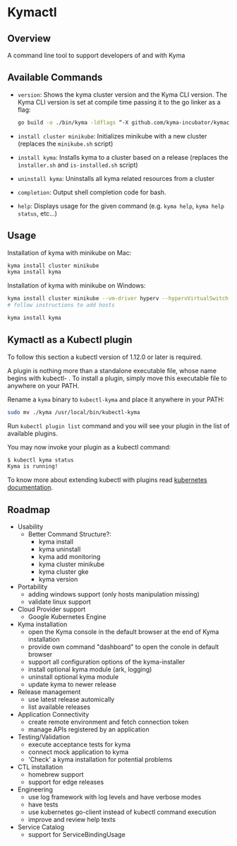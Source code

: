 # Kymactl

## Overview

A command line tool to support developers of and with Kyma

## Available Commands

- `version`: Shows the kyma cluster version and the Kyma CLI version. The Kyma CLI version is set at compile time passing it to the go linker as a flag:

    ```bash
    go build -o ./bin/kyma -ldflags “-X github.com/kyma-incubator/kymactl/pkg/kymactl/cmd.Version=1.5.0” ./cmd/kymactl.go
    ```
- `install cluster minikube`: Initializes minikube with a new cluster (replaces the `minikube.sh` script) 
- `install kyma`: Installs kyma to a cluster based on a release (replaces the `ìnstaller.sh` and `is-installed.sh` script)
- `uninstall kyma`: Uninstalls all kyma related resources from a cluster
- `completion`: Output shell completion code for bash.
- `help`: Displays usage for the given command (e.g. `kyma help`, `kyma help status`, etc...)

## Usage

Installation of kyma with minikube on Mac:

```bash
kyma install cluster minikube
kyma install kyma
```

Installation of kyma with minikube on Windows:

```bash
kyma install cluster minikube --vm-driver hyperv --hypervVirtualSwitch {YOUR_SWITCH_NAME}
# follow instructions to add hosts

kyma install kyma
```

## Kymactl as a Kubectl plugin

To follow this section a kubectl version of 1.12.0 or later is required.

A plugin is nothing more than a standalone executable file, whose name begins with kubectl- . To install a plugin, simply move this executable file to anywhere on your PATH.

Rename a `kyma` binary to `kubectl-kyma` and place it anywhere in your PATH:

```bash
sudo mv ./kyma /usr/local/bin/kubectl-kyma
```

Run `kubectl plugin list` command and you will see your plugin in the list of available plugins.

You may now invoke your plugin as a kubectl command:

```bash
$ kubectl kyma status
Kyma is running!
```

To know more about extending kubectl with plugins read [kubernetes documentation](https://kubernetes.io/docs/tasks/extend-kubectl/kubectl-plugins/).

## Roadmap

- Usability
  - Better Command Structure?:
    - kyma install
    - kyma uninstall
    - kyma add monitoring
    - kyma cluster minikube
    - kyma cluster gke
    - kyma version
- Portability
  - adding windows support (only hosts manipulation missing)
  - validate linux support
- Cloud Provider support
  - Google Kubernetes Engine
- Kyma installation
  - open the Kyma console in the default browser at the end of Kyma installation
  - provide own command "dashboard" to open the conole in default browser
  - support all configuration options of the kyma-installer
  - install optional kyma module (ark, logging)
  - uninstall optional kyma module
  - update kyma to newer release
- Release management
  - use latest release automically
  - list available releases
- Application Connectivity
  - create remote environment and fetch connection token
  - manage APIs registered by an application
- Testing/Validation
  - execute acceptance tests for kyma
  - connect mock application to kyma
  - 'Check' a kyma installation for potential problems
- CTL installation
  - homebrew support
  - support for edge releases
- Engineering
  - use log framework with log levels and have verbose modes
  - have tests
  - use kubernetes go-client instead of kubectl command execution
  - improve and review help texts
- Service Catalog
  - support for ServiceBindingUsage
  
